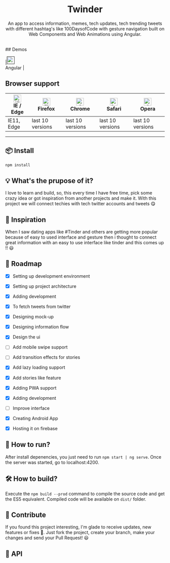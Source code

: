 <h1 align="center">Twinder</h1>

<p align="center">
  An app to access information, memes, tech updates, tech trending tweets with different hashtag's like 100DaysofCode with gesture navigation built on Web Components and Web Animations using Angular.
</p>

<br />
## Demos

|[<img src="https://i.imgur.com/PWBviOu.png?1" height="24"/>]() <br/> Angular |

## Browser support
| [<img src="https://raw.githubusercontent.com/alrra/browser-logos/master/src/edge/edge_48x48.png" alt="IE / Edge" width="24px" height="24px" />](http://godban.github.io/browsers-support-badges/)</br>IE / Edge | [<img src="https://raw.githubusercontent.com/alrra/browser-logos/master/src/firefox/firefox_48x48.png" alt="Firefox" width="24px" height="24px" />](http://godban.github.io/browsers-support-badges/)</br>Firefox | [<img src="https://raw.githubusercontent.com/alrra/browser-logos/master/src/chrome/chrome_48x48.png" alt="Chrome" width="24px" height="24px" />](http://godban.github.io/browsers-support-badges/)</br>Chrome | [<img src="https://raw.githubusercontent.com/alrra/browser-logos/master/src/safari/safari_48x48.png" alt="Safari" width="24px" height="24px" />](http://godban.github.io/browsers-support-badges/)</br>Safari | [<img src="https://raw.githubusercontent.com/alrra/browser-logos/master/src/opera/opera_48x48.png" alt="Opera" width="24px" height="24px" />](http://godban.github.io/browsers-support-badges/)</br>Opera |
| --------- | --------- | --------- | --------- | --------- |
| IE11, Edge| last 10 versions| last 10 versions| last 10 versions| last 10 versions

---

## 📦 Install

```bash
npm install
```

## 💡 What's the prupose of it?

I love to learn and build, so, this every time I have free time, pick some crazy idea or got inspiration from another projects and make it. With this project we will connect techies with tech twitter accounts and tweets  😋

## 🦄 Inspiration

When I saw dating apps like #Tinder and others are getting more popular because of easy to used interface and gesture then i thought to connect great information with an easy to use interface like tinder and this comes up !! 😃 

## 🚧 Roadmap

- [x] Setting up development environment
- [x] Setting up project architecture
- [x] Adding development
- [x] To fetch tweets from twitter
- [x] Designing mock-up
- [x] Designing information flow
- [x] Design the ui
- [ ] Add mobile swipe support
- [ ] Add transition effects for stories
- [x] Add lazy loading support
- [x] Add stories like feature
- [x] Adding PWA support
- [x] Adding development
- [ ] Improve interface
- [x] Creating Android App
- [x] Hosting it on firebase


## 🚀 How to run?

After install depenencies, you just need to run `npm start | ng serve`. Once the server was started, go to localhost:4200.

## 🛠️ How to build?

Execute the `npm build --prod` command to compile the source code and get the ES5 equivalent. Compiled code will be available on `dist/` folder.

## 🙌 Contribute

If you found this project interesting, I'm glade to
receive updates, new features or fixes 🙂. Just
fork the project, create your branch, make your changes
and send your Pull Request! 😃

## 📖 API
